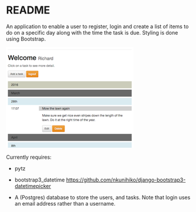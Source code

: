 # README #

An application to enable a user to register, login and create a list of items to do on a specific day along with the time the task is due. Styling is done using Bootstrap.

![Alt text](site.png?raw=true "site")

Currently requires:

- pytz

- bootstrap3_datetime 
    https://github.com/nkunihiko/django-bootstrap3-datetimepicker

- A (Postgres) database to store the users, and tasks. Note that login uses an email address rather than a username.
